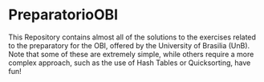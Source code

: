 # PreparatorioOBI
This Repository contains almost all of the solutions to the exercises related to the preparatory for the OBI, offered by the University of Brasilia (UnB). Note that some of these are extremely simple, while others require a more complex approach, such as the use of Hash Tables or Quicksorting, have fun!
